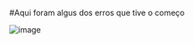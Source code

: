 #Aqui foram algus dos erros que tive o começo


![image](https://github.com/user-attachments/assets/df38d7d8-07cd-456d-86ec-9a822c17a6f7)
